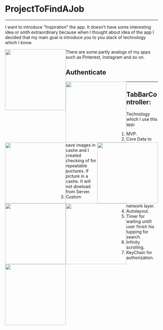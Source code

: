 # ProjectToFindAJob
***
I want to introduce “Inspiration” the app. It doesn’t have some interesting idea or smth extraordinary because when I thought about idea of the app I decided that my main goal is introduce you to you stack of technology which I know.

<img style="float: left;" src="https://github.com/Ilya02k/ProjectToFindJob/blob/master/Images/%D0%A1%D0%BD%D0%B8%D0%BC%D0%BE%D0%BA%20%D1%8D%D0%BA%D1%80%D0%B0%D0%BD%D0%B0%202020-11-07%20%D0%B2%2017.11.26.png?raw=true" width="200"/>

There are some partly analogs of my apps such as Pinterest, Instagram and so on.

## Authenticate

<img style="float: left;" src="https://github.com/Ilya02k/ProjectToFindJob/blob/master/Images/%D0%A1%D0%BD%D0%B8%D0%BC%D0%BE%D0%BA%20%D1%8D%D0%BA%D1%80%D0%B0%D0%BD%D0%B0%202020-11-07%20%D0%B2%2016.56.03.png?raw=true" width="200"/> <img style="float: right;" src="https://github.com/Ilya02k/ProjectToFindJob/blob/master/Images/%D0%A1%D0%BD%D0%B8%D0%BC%D0%BE%D0%BA%20%D1%8D%D0%BA%D1%80%D0%B0%D0%BD%D0%B0%202020-11-07%20%D0%B2%2016.57.51.png?raw=true" width="200"/>
***
## TabBarController: 
<img style="float: left;" src="https://github.com/Ilya02k/ProjectToFindJob/blob/master/Images/%D0%A1%D0%BD%D0%B8%D0%BC%D0%BE%D0%BA%20%D1%8D%D0%BA%D1%80%D0%B0%D0%BD%D0%B0%202020-11-07%20%D0%B2%2017.01.01.png?raw=true" width="200"/> <img style="float: left;" src="https://github.com/Ilya02k/ProjectToFindJob/blob/master/Images/%D0%A1%D0%BD%D0%B8%D0%BC%D0%BE%D0%BA%20%D1%8D%D0%BA%D1%80%D0%B0%D0%BD%D0%B0%202020-11-07%20%D0%B2%2017.03.54.png?raw=true" width="200"/> <img style="float: left;" src="https://github.com/Ilya02k/ProjectToFindJob/blob/master/Images/%D0%A1%D0%BD%D0%B8%D0%BC%D0%BE%D0%BA%20%D1%8D%D0%BA%D1%80%D0%B0%D0%BD%D0%B0%202020-11-07%20%D0%B2%2017.11.13.png?raw=true" width="200"/> <img style="float: left;" src="https://github.com/Ilya02k/ProjectToFindJob/blob/master/Images/%D0%A1%D0%BD%D0%B8%D0%BC%D0%BE%D0%BA%20%D1%8D%D0%BA%D1%80%D0%B0%D0%BD%D0%B0%202020-11-07%20%D0%B2%2017.11.26.png?raw=true" width="200"/>

Technology which I use this app:
1. MVP.
2. Core Data to save images in cashe and I created checking of for repeatable puctures. If picture in a cashe. It will not dowload from Server. 
3. Custom network layer.
4. Autolayout.
5. Timer for waiting untill user finish his tupping for search. 
6. Infinity scrolling.
7. KeyChain for authorization. 
